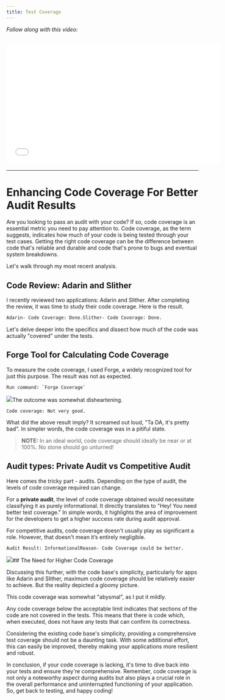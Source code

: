 ```yaml
---
title: Test Coverage
---
```


_Follow along with this video:_

## <iframe width="560" height="315" src="VIDEO_LINK" title="vimeo" frameborder="0" allow="accelerometer; autoplay; clipboard-write; encrypted-media; gyroscope; picture-in-picture; web-share" allowfullscreen></iframe>

---

# Enhancing Code Coverage For Better Audit Results

Are you looking to pass an audit with your code? If so, code coverage is an essential metric you need to pay attention to. Code coverage, as the term suggests, indicates how much of your code is being tested through your test cases. Getting the right code coverage can be the difference between code that's reliable and durable and code that's prone to bugs and eventual system breakdowns.

Let's walk through my most recent analysis.

## Code Review: Adarin and Slither

I recently reviewed two applications: Adarin and Slither. After completing the review, it was time to study their code coverage. Here is the result.

```bash
Adarin- Code Coverage: Done.Slither- Code Coverage: Done.
```

Let's delve deeper into the specifics and dissect how much of the code was actually "covered" under the tests.

## Forge Tool for Calculating Code Coverage

To measure the code coverage, I used Forge, a widely recognized tool for just this purpose. The result was not as expected.

```bash
Run command: `Forge Coverage`
```

![](https://cdn.videotap.com/H1yW7XuzYltnhAiHdcLP-13.37.png)The outcome was somewhat disheartening.

```
Code coverage: Not very good.
```

What did the above result imply? It screamed out loud, "Ta DA, it's pretty bad". In simpler words, the code coverage was in a pitiful state.

> **NOTE:** In an ideal world, code coverage should ideally be near or at 100%. No stone should go unturned!

## Audit types: Private Audit vs Competitive Audit

Here comes the tricky part - audits. Depending on the type of audit, the levels of code coverage required can change.

For a **private audit**, the level of code coverage obtained would necessitate classifying it as purely informational. It directly translates to "Hey! You need better test coverage." In simple words, it highlights the area of improvement for the developers to get a higher success rate during audit approval.

For competitive audits, code coverage doesn't usually play as significant a role. However, that doesn't mean it’s entirely negligible.

```bash
Audit Result: InformationalReason- Code Coverage could be better.
```

![](https://cdn.videotap.com/9BEXZYZjamdFNyvfe0tl-28.8.png)## The Need for Higher Code Coverage

Discussing this further, with the code base's simplicity, particularly for apps like Adarin and Slither, maximum code coverage should be relatively easier to achieve. But the reality depicted a gloomy picture.

This code coverage was somewhat "abysmal", as I put it mildly.

Any code coverage below the acceptable limit indicates that sections of the code are not covered in the tests. This means that there is code which, when executed, does not have any tests that can confirm its correctness.

Considering the existing code base's simplicity, providing a comprehensive test coverage should not be a daunting task. With some additional effort, this can easily be improved, thereby making your applications more resilient and robust.

In conclusion, if your code coverage is lacking, it's time to dive back into your tests and ensure they're comprehensive. Remember, code coverage is not only a noteworthy aspect during audits but also plays a crucial role in the overall performance and uninterrupted functioning of your application. So, get back to testing, and happy coding!
